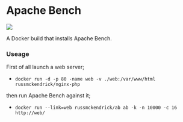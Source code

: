 Apache Bench
=============

[![](https://badge.imagelayers.io/russmckendrick/ab:latest.svg)](https://imagelayers.io/?images=russmckendrick/ab:latest 'Get your own badge on imagelayers.io')

A Docker build that installs Apache Bench. 


### Useage

First of all launch a web server;

- `docker run -d -p 80 -name web -v ./web:/var/www/html russmckendrick/nginx-php`

then run Apache Bench against it;

- `docker run --link=web russmckendrick/ab ab -k -n 10000 -c 16 http://web/`